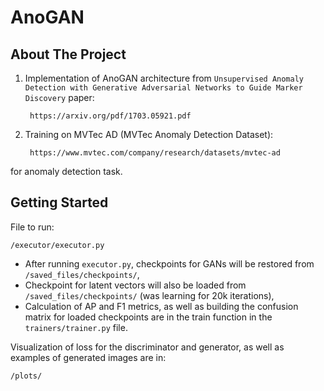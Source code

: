 # AnoGAN

## About The Project

1) Implementation of AnoGAN architecture from `Unsupervised Anomaly Detection with Generative Adversarial Networks to Guide Marker Discovery` paper:

        https://arxiv.org/pdf/1703.05921.pdf

2) Training on MVTec AD (MVTec Anomaly Detection Dataset):

        https://www.mvtec.com/company/research/datasets/mvtec-ad

for anomaly detection task.


## Getting Started

File to run:

    /executor/executor.py 
    
- After running `executor.py`, checkpoints for GANs will be restored from `/saved_files/checkpoints/`,
- Checkpoint for latent vectors will also be loaded from `/saved_files/checkpoints/` (was learning for 20k iterations),
- Calculation of AP and F1 metrics, as well as building the confusion matrix for loaded checkpoints are in the train function in the `trainers/trainer.py` file.

Visualization of loss for the discriminator and generator, as well as examples of generated images are in:

    /plots/
    
    
